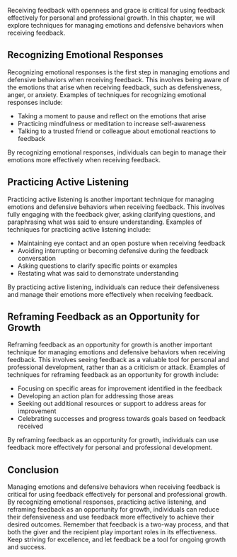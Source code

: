 
Receiving feedback with openness and grace is critical for using feedback effectively for personal and professional growth. In this chapter, we will explore techniques for managing emotions and defensive behaviors when receiving feedback.

Recognizing Emotional Responses
-------------------------------

Recognizing emotional responses is the first step in managing emotions and defensive behaviors when receiving feedback. This involves being aware of the emotions that arise when receiving feedback, such as defensiveness, anger, or anxiety. Examples of techniques for recognizing emotional responses include:

* Taking a moment to pause and reflect on the emotions that arise
* Practicing mindfulness or meditation to increase self-awareness
* Talking to a trusted friend or colleague about emotional reactions to feedback

By recognizing emotional responses, individuals can begin to manage their emotions more effectively when receiving feedback.

Practicing Active Listening
---------------------------

Practicing active listening is another important technique for managing emotions and defensive behaviors when receiving feedback. This involves fully engaging with the feedback giver, asking clarifying questions, and paraphrasing what was said to ensure understanding. Examples of techniques for practicing active listening include:

* Maintaining eye contact and an open posture when receiving feedback
* Avoiding interrupting or becoming defensive during the feedback conversation
* Asking questions to clarify specific points or examples
* Restating what was said to demonstrate understanding

By practicing active listening, individuals can reduce their defensiveness and manage their emotions more effectively when receiving feedback.

Reframing Feedback as an Opportunity for Growth
-----------------------------------------------

Reframing feedback as an opportunity for growth is another important technique for managing emotions and defensive behaviors when receiving feedback. This involves seeing feedback as a valuable tool for personal and professional development, rather than as a criticism or attack. Examples of techniques for reframing feedback as an opportunity for growth include:

* Focusing on specific areas for improvement identified in the feedback
* Developing an action plan for addressing those areas
* Seeking out additional resources or support to address areas for improvement
* Celebrating successes and progress towards goals based on feedback received

By reframing feedback as an opportunity for growth, individuals can use feedback more effectively for personal and professional development.

Conclusion
----------

Managing emotions and defensive behaviors when receiving feedback is critical for using feedback effectively for personal and professional growth. By recognizing emotional responses, practicing active listening, and reframing feedback as an opportunity for growth, individuals can reduce their defensiveness and use feedback more effectively to achieve their desired outcomes. Remember that feedback is a two-way process, and that both the giver and the recipient play important roles in its effectiveness. Keep striving for excellence, and let feedback be a tool for ongoing growth and success.
